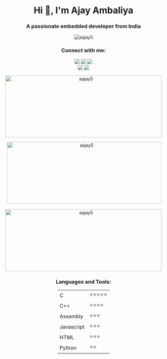 
<div align="center">

<h1 >Hi 👋, I'm Ajay Ambaliya</h1>
<h3 >A passionate embedded developer from India</h3>

<p > <img src="https://komarev.com/ghpvc/?username=aajay5&label=Profile%20views&color=050505&style=flat" alt="aajay5" /> </p>

<h3 >Connect with me:</h3>
<p >
<a href="https://twitter.com/ajyambaliya" target="blank"><img src = https://shields.io/badge/-Ajayaambaliya-gray?logo=twitter&style=flat /></a>
<a href="https://linkedin.com/in/ambaliya-ajay-0b38547b" target="blank"><img src = https://shields.io/badge/-Ajayaambaliya-gray?logo=linkedin&style=flat /></a>
<a href="https://fb.com/ambaliya.ajay.003" target="blank"><img src = https://shields.io/badge/-Ajayaambaliya-gray?logo=facebook&style=flat /></a></br>
<a href="https://instagram.com/ambaliyaajay005" target="blank"><img src = https://shields.io/badge/-Ajayaambaliya-gray?logo=instagram&style=flat /></a>
<a href="https://www.youtube.com/channel/UCm3MTUDEpwMWt1qwnzuvJrw" target="blank"><img src = https://shields.io/badge/-Ajayaambaliya-gray?logo=youtube&style=flat /></a></br>
</p>


<p ><img  src="https://github-readme-stats.vercel.app/api/top-langs?username=aajay5&show_icons=true&theme=dark&locale=en&layout=compact" width="494" height="195"  alt="aajay5" /></p>

<p >&nbsp;<img  src="https://github-readme-stats.vercel.app/api?username=aajay5&show_icons=true&theme=synthwave&text_color=ffffff&locale=en" width="488" height="195"  alt="aajay5" /></p>

<p ><img  src="https://github-readme-streak-stats.herokuapp.com/?user=aajay5&theme=dark" width="494" height="195"  alt="aajay5" /></p>


<h3>Languages and Tools:</h3>
<table style="width:fit-content;">
  <tr>
    <td> C </td>
    <td>&#11088;&#11088;&#11088;&#11088;&#11088;</td>
  </tr>
  <tr>
    <td> C++ </td>
    <td>&#11088;&#11088;&#11088;&#11088;</td>
  </tr>
  <tr>
    <td> Assembly </td>
    <td>&#11088;&#11088;&#11088;</td>
  </tr>
  <tr>
    <td> Javascript </td>
    <td>&#11088;&#11088;&#11088;</td>
  </tr>
  <tr>
    <td> HTML </td>
    <td>&#11088;&#11088;&#11088;</td>
  </tr>
  <tr>
    <td> Python </td>
    <td>&#11088;&#11088;</td>
  </tr>
</table>
</div>
